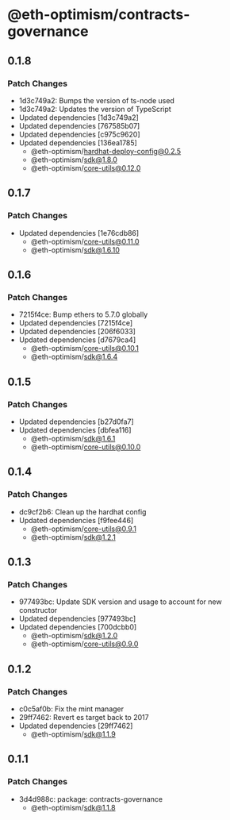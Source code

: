 # @eth-optimism/contracts-governance

## 0.1.8

### Patch Changes

- 1d3c749a2: Bumps the version of ts-node used
- 1d3c749a2: Updates the version of TypeScript
- Updated dependencies [1d3c749a2]
- Updated dependencies [767585b07]
- Updated dependencies [c975c9620]
- Updated dependencies [136ea1785]
  - @eth-optimism/hardhat-deploy-config@0.2.5
  - @eth-optimism/sdk@1.8.0
  - @eth-optimism/core-utils@0.12.0

## 0.1.7

### Patch Changes

- Updated dependencies [1e76cdb86]
  - @eth-optimism/core-utils@0.11.0
  - @eth-optimism/sdk@1.6.10

## 0.1.6

### Patch Changes

- 7215f4ce: Bump ethers to 5.7.0 globally
- Updated dependencies [7215f4ce]
- Updated dependencies [206f6033]
- Updated dependencies [d7679ca4]
  - @eth-optimism/core-utils@0.10.1
  - @eth-optimism/sdk@1.6.4

## 0.1.5

### Patch Changes

- Updated dependencies [b27d0fa7]
- Updated dependencies [dbfea116]
  - @eth-optimism/sdk@1.6.1
  - @eth-optimism/core-utils@0.10.0

## 0.1.4

### Patch Changes

- dc9cf2b6: Clean up the hardhat config
- Updated dependencies [f9fee446]
  - @eth-optimism/core-utils@0.9.1
  - @eth-optimism/sdk@1.2.1

## 0.1.3

### Patch Changes

- 977493bc: Update SDK version and usage to account for new constructor
- Updated dependencies [977493bc]
- Updated dependencies [700dcbb0]
  - @eth-optimism/sdk@1.2.0
  - @eth-optimism/core-utils@0.9.0

## 0.1.2

### Patch Changes

- c0c5af0b: Fix the mint manager
- 29ff7462: Revert es target back to 2017
- Updated dependencies [29ff7462]
  - @eth-optimism/sdk@1.1.9

## 0.1.1

### Patch Changes

- 3d4d988c: package: contracts-governance
  - @eth-optimism/sdk@1.1.8
